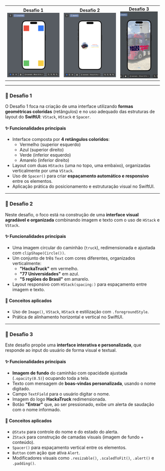
<table>
  <tr>
    <td align="center">
      <strong>Desafio 1</strong><br>
      <img src="funcionamento/Desafio1.png" width="300">
    </td>
    <td align="center">
      <strong>Desafio 2</strong><br>
      <img src="funcionamento/Desafio2.png" width="300">
    </td>
    <td align="center">
      <strong>Desafio 3</strong><br>
      <img src="funcionamento/desafio3.gif" width="200">
    </td>
  </tr>
</table>

---

### 🧩 Desafio 1

O Desafio 1 foca na criação de uma interface utilizando **formas geométricas coloridas** (retângulos) e no uso adequado das estruturas de layout do **SwiftUI**: `VStack`, `HStack` e `Spacer`.

#### ✨ Funcionalidades principais

- Interface composta por **4 retângulos coloridos**:
  - Vermelho (superior esquerdo)
  - Azul (superior direito)
  - Verde (inferior esquerdo)
  - Amarelo (inferior direito)
- Layout com duas `HStacks` (uma no topo, uma embaixo), organizadas verticalmente por uma `VStack`.
- Uso de `Spacer()` para criar **espaçamento automático e responsivo** entre os elementos.
- Aplicação prática do posicionamento e estruturação visual no SwiftUI.

---

### 🧩 Desafio 2

Neste desafio, o foco está na construção de uma **interface visual agradável e organizada** combinando imagem e texto com o uso de `HStack` e `VStack`.

#### ✨ Funcionalidades principais

- Uma imagem circular do caminhão (`truck`), redimensionada e ajustada com `clipShape(Circle())`.
- Um conjunto de três `Text` com cores diferentes, organizados verticalmente:
  - **"HackaTruck"** em vermelho.
  - **"77 Universidades"** em azul.
  - **"5 regiões do Brasil"** em amarelo.
- Layout responsivo com `HStack(spacing:)` para espaçamento entre imagem e texto.

#### 🧠 Conceitos aplicados

- Uso de `Image()`, `VStack`, `HStack` e estilização com `.foregroundStyle`.
- Prática de alinhamento horizontal e vertical no SwiftUI.

---

### 🧩 Desafio 3

Este desafio propõe uma **interface interativa e personalizada**, que responde ao input do usuário de forma visual e textual.

#### ✨ Funcionalidades principais

- **Imagem de fundo** do caminhão com opacidade ajustada (`.opacity(0.5)`) ocupando toda a tela.
- Texto com mensagem de **boas-vindas personalizada**, usando o nome digitado.
- Campo `TextField` para o usuário digitar o nome.
- Imagem do logo **HackaTruck** redimensionada.
- Botão **"Entrar"** que, ao ser pressionado, exibe um alerta de saudação com o nome informado.

#### 🧠 Conceitos aplicados

- `@State` para controle do nome e do estado do alerta.
- `ZStack` para construção de camadas visuais (imagem de fundo + conteúdo).
- `Spacer()` para espaçamento vertical entre os elementos.
- `Button` com ação que ativa `Alert`.
- Modificadores visuais como `.resizable()`, `.scaledToFit()`, `.alert()` e `.padding()`.

